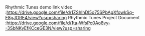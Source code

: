 Rhythmic Tunes demo link video :https://drive.google.com/file/d/1ZShlhDl5o75SPbAgXfowkSq-F8gJORE4/view?usp=sharing
Rhythmic Tunes Project Document :https://drive.google.com/file/d/1ta-WfsPc0Ao8vy--3SbNKyEfKCceGE3N/view?usp=sharing
